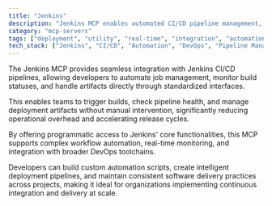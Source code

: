 ```yaml
---
title: "Jenkins"
description: "Jenkins MCP enables automated CI/CD pipeline management, build monitoring, and artifact handling for streamlined software delivery workflows."
category: "mcp-servers"
tags: ["deployment", "utility", "real-time", "integration", "automation", "CI/CD", "workflow", "monitoring"]
tech_stack: ["Jenkins", "CI/CD", "Automation", "DevOps", "Pipeline Management", "Build Monitoring", "Artifact Handling"]
---
```


The Jenkins MCP provides seamless integration with Jenkins CI/CD pipelines, allowing developers to automate job management, monitor build statuses, and handle artifacts directly through standardized interfaces. 

This enables teams to trigger builds, check pipeline health, and manage deployment artifacts without manual intervention, significantly reducing operational overhead and accelerating release cycles.

By offering programmatic access to Jenkins' core functionalities, this MCP supports complex workflow automation, real-time monitoring, and integration with broader DevOps toolchains. 

Developers can build custom automation scripts, create intelligent deployment pipelines, and maintain consistent software delivery practices across projects, making it ideal for organizations implementing continuous integration and delivery at scale.
